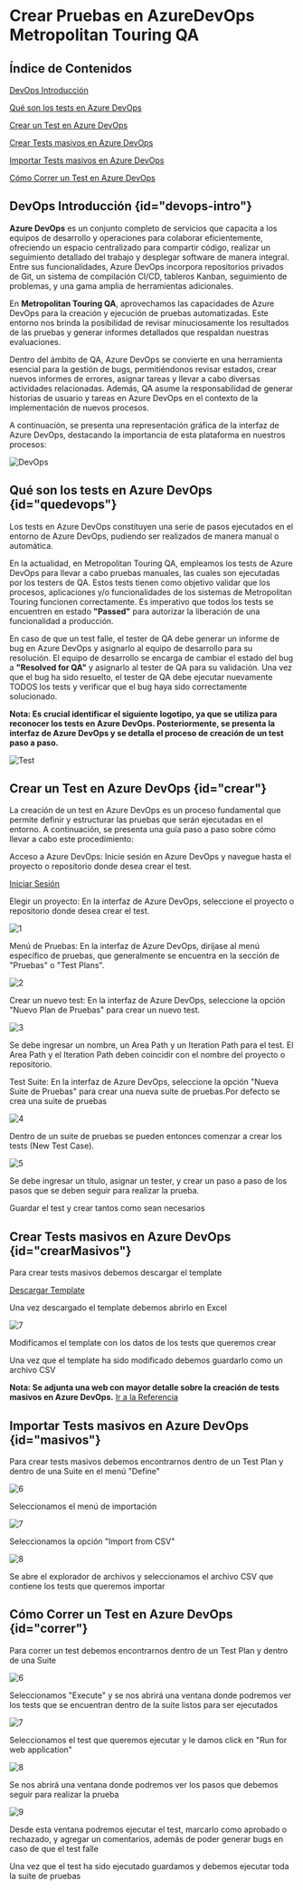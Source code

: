 # Crear Pruebas en AzureDevOps Metropolitan Touring QA

## Índice de Contenidos
<procedure>
    <step>
        <p><a href="#devops-intro">DevOps Introducción</a></p>
    </step>
    <step>
        <p><a href="#quedevops">Qué son los tests en Azure DevOps</a></p>
    </step>
    <step>
        <p><a href="#crear">Crear un Test en Azure DevOps</a></p>
    </step>
    <step>
        <p><a href="#crearMasivos">Crear Tests masivos en Azure DevOps</a></p>
    </step>
    <step>
        <p><a href="#masivos">Importar Tests masivos en Azure DevOps</a></p>
    </step>
    <step>
        <p><a href="#correr">Cómo Correr un Test en Azure DevOps</a></p>
    </step>
</procedure>

## DevOps Introducción {id="devops-intro"}
**Azure DevOps** es un conjunto completo de servicios que capacita a los equipos de desarrollo y operaciones para colaborar eficientemente, ofreciendo un espacio centralizado para compartir código, realizar un seguimiento detallado del trabajo y desplegar software de manera integral. Entre sus funcionalidades, Azure DevOps incorpora repositorios privados de Git, un sistema de compilación CI/CD, tableros Kanban, seguimiento de problemas, y una gama amplia de herramientas adicionales.

En **Metropolitan Touring QA**, aprovechamos las capacidades de Azure DevOps para la creación y ejecución de pruebas automatizadas. Este entorno nos brinda la posibilidad de revisar minuciosamente los resultados de las pruebas y generar informes detallados que respaldan nuestras evaluaciones.

Dentro del ámbito de QA, Azure DevOps se convierte en una herramienta esencial para la gestión de bugs, permitiéndonos revisar estados, crear nuevos informes de errores, asignar tareas y llevar a cabo diversas actividades relacionadas. Además, QA asume la responsabilidad de generar historias de usuario y tareas en Azure DevOps en el contexto de la implementación de nuevos procesos.

A continuación, se presenta una representación gráfica de la interfaz de Azure DevOps, destacando la importancia de esta plataforma en nuestros procesos:

![DevOps](../images/CREAR_PRUEBAS_AZURE_DEV_OPS/devops.png)


## Qué son los tests en Azure DevOps {id="quedevops"}
Los tests en Azure DevOps constituyen una serie de pasos ejecutados en el entorno de Azure DevOps, pudiendo ser realizados de manera manual o automática.

En la actualidad, en Metropolitan Touring QA, empleamos los tests de Azure DevOps para llevar a cabo pruebas manuales, las cuales son ejecutadas por los testers de QA. Estos tests tienen como objetivo validar que los procesos, aplicaciones y/o funcionalidades de los sistemas de Metropolitan Touring funcionen correctamente. Es imperativo que todos los tests se encuentren en estado **"Passed"** para autorizar la liberación de una funcionalidad a producción.

En caso de que un test falle, el tester de QA debe generar un informe de bug en Azure DevOps y asignarlo al equipo de desarrollo para su resolución. El equipo de desarrollo se encarga de cambiar el estado del bug a **"Resolved for QA"** y asignarlo al tester de QA para su validación. Una vez que el bug ha sido resuelto, el tester de QA debe ejecutar nuevamente TODOS los tests y verificar que el bug haya sido correctamente solucionado.

**Nota: Es crucial identificar el siguiente logotipo, ya que se utiliza para reconocer los tests en Azure DevOps. Posteriormente, se presenta la interfaz de Azure DevOps y se detalla el proceso de creación de un test paso a paso.**

![Test](../images/CREAR_PRUEBAS_AZURE_DEV_OPS/azure-test-plans.png)

## Crear un Test en Azure DevOps {id="crear"}

La creación de un test en Azure DevOps es un proceso fundamental que permite definir y estructurar las pruebas que serán ejecutadas en el entorno. A continuación, se presenta una guía paso a paso sobre cómo llevar a cabo este procedimiento:

<procedure>
<step>
    <p>Acceso a Azure DevOps: Inicie sesión en Azure DevOps y navegue hasta el proyecto o repositorio donde desea crear el test.</p>
    <a href="https://dev.azure.com/MetropolitanTouring/">Iniciar Sesión</a>
</step>
<step>
    <p>Elegir un proyecto: En la interfaz de Azure DevOps, seleccione el proyecto o repositorio donde desea crear el test.</p>
    <img src="../images/CREAR_PRUEBAS_AZURE_DEV_OPS/proyecto.png" alt="1"/>
</step>
<step>
    <p>Menú de Pruebas: En la interfaz de Azure DevOps, diríjase al menú específico de pruebas, que generalmente se encuentra en la sección de "Pruebas" o "Test Plans".</p>
    <img src="../images/CREAR_PRUEBAS_AZURE_DEV_OPS/TestPlan.png" alt="2"/>
</step>
<step>
    <p>Crear un nuevo test: En la interfaz de Azure DevOps, seleccione la opción "Nuevo Plan de Pruebas" para crear un nuevo test.</p>
    <img src="../images/CREAR_PRUEBAS_AZURE_DEV_OPS/nuevoTest.png" alt="3"/>
    <p>Se debe ingresar un nombre, un Area Path y un Iteration Path para el test. El Area Path y el Iteration Path deben coincidir con el nombre del proyecto o repositorio.</p>
</step>
<step>
    <p>Test Suite: En la interfaz de Azure DevOps, seleccione la opción "Nueva Suite de Pruebas" para crear una nueva suite de pruebas.Por defecto se crea una suite de pruebas </p>
    <img src="../images/CREAR_PRUEBAS_AZURE_DEV_OPS/nuevaSuite.png" alt="4"/>
</step>
<step>
    <p>Dentro de un suite de pruebas se pueden entonces comenzar a crear los tests (New Test Case).</p>
    <img src="../images/CREAR_PRUEBAS_AZURE_DEV_OPS/newTestCase.png" alt="5"/>
    <p>Se debe ingresar un título, asignar un tester, y crear un paso a paso de los pasos que se deben seguir para realizar la prueba.</p>
</step>
<step>
    <p>Guardar el test y crear tantos como sean necesarios</p>
</step>
</procedure>

## Crear Tests masivos en Azure DevOps {id="crearMasivos"}
<procedure>
<step>
    <p>Para crear tests masivos debemos descargar el template</p>
    <a href="https://github.com/juanfranciscocis/Documentation/blob/91a270452bf9b268f9da947166f86b81b2d10370/Writerside/images/CREAR_PRUEBAS_AZURE_DEV_OPS/template.csv" alt="6">Descargar Template</a>
</step>
<step>
    <p>Una vez descargado el template debemos abrirlo en Excel</p>
    <img src="../images/CREAR_PRUEBAS_AZURE_DEV_OPS/template.png" alt="7"/>
</step>
<step>
    <p>Modificamos el template con los datos de los tests que queremos crear</p>
</step>
<step>
    <p>Una vez que el template ha sido modificado debemos guardarlo como un archivo CSV</p>
</step>
</procedure>

**Nota: Se adjunta una web con mayor detalle sobre la creación de tests masivos en Azure DevOps.**
[Ir a la Referencia](https://ecanarys.com/bulk-export-import-test-cases-to-azure-devops-test-plans-using-csv-file/)

## Importar Tests masivos en Azure DevOps {id="masivos"}
<procedure>
<step>
    <p>Para crear tests masivos debemos encontrarnos dentro de un Test Plan y dentro de una Suite en el menú "Define"</p>
    <img src="../images/CREAR_PRUEBAS_AZURE_DEV_OPS/correrTest.png" alt="6"/>
</step>
<step>
    <p>Seleccionamos el menú de importación</p>
    <img src="../images/CREAR_PRUEBAS_AZURE_DEV_OPS/import.png" alt="7"/>
</step>
<step>
    <p>Seleccionamos la opción "Import from CSV"</p>
    <img src="../images/CREAR_PRUEBAS_AZURE_DEV_OPS/importCSV.png" alt="8"/>
</step>
<step>
    <p> Se abre el explorador de archivos y seleccionamos el archivo CSV que contiene los tests que queremos importar</p>
</step>
</procedure>


## Cómo Correr un Test en Azure DevOps {id="correr"}
<procedure>
<step>
    <p>Para correr un test debemos encontrarnos dentro de un Test Plan y dentro de una Suite</p>
    <img src="../images/CREAR_PRUEBAS_AZURE_DEV_OPS/correrTest.png" alt="6"/>
</step>
<step>
    <p>Seleccionamos "Execute" y se nos abrirá una ventana donde podremos ver los tests que se encuentran dentro de la suite listos para ser ejecutados</p>
    <img src="../images/CREAR_PRUEBAS_AZURE_DEV_OPS/execute.png" alt="7"/>
</step>
<step>
    <p>Seleccionamos el test que queremos ejecutar y le damos click en "Run for web application"</p>
    <img src="../images/CREAR_PRUEBAS_AZURE_DEV_OPS/run.png" alt="8"/>
</step>
<step>
    <p>Se nos abrirá una ventana donde podremos ver los pasos que debemos seguir para realizar la prueba</p>
    <img src="../images/CREAR_PRUEBAS_AZURE_DEV_OPS/pasos.png" alt="9"/>
    <p>Desde esta ventana podremos ejecutar el test, marcarlo como aprobado o rechazado, y agregar un comentarios, además de poder generar bugs en caso de que el test falle</p>
</step>
<step>
    <p>Una vez que el test ha sido ejecutado guardamos y debemos ejecutar toda la suite de pruebas </p>
</step>
</procedure>






